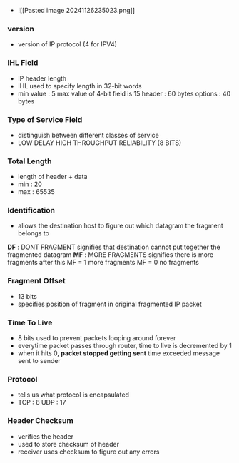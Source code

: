 - ![[Pasted image 20241126235023.png]]
###  version
- version of IP protocol (4 for IPV4)

### IHL Field
- IP header length
- IHL used to specify length in 32-bit words
- min value : 5
	  max value of 4-bit field is 15
		  header : 60 bytes 
			  options : 40 bytes
### Type of Service Field
- distinguish between different classes of service 
- LOW DELAY
	  HIGH THROUGHPUT 
		  RELIABILITY (8 BITS)

### Total Length 
- length of header + data 
- min : 20
- max : 65535

### Identification
- allows the destination host to figure out which datagram the fragment belongs to

**DF** : DONT FRAGMENT
	signifies that destination cannot put together the fragmented datagram
**MF** : MORE FRAGMENTS
	signifies there is more fragments after this 
		MF = 1 more fragments
		MF = 0 no fragments

### Fragment Offset
- 13 bits 
- specifies position of fragment in original fragmented IP packet

### Time To Live
- 8 bits 
	  used to prevent packets looping around forever
- everytime packet passes through router, time to live is decremented by 1
- when it hits 0, **packet stopped getting sent** 
	  time exceeded message sent to sender

### Protocol
- tells us what protocol is encapsulated
- TCP : 6
  UDP : 17

### Header Checksum 
- verifies the header
- used to store checksum of header
- receiver uses checksum to figure out any errors
